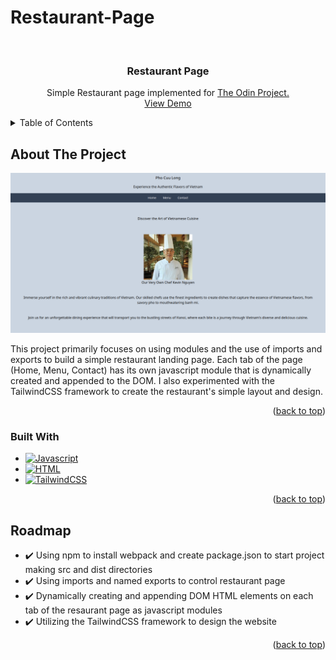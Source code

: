 # Restaurant-Page
<a name="readme-top"></a>
<!-- PROJECT LOGO -->
<br />
<div align="center">

<h3 align="center">Restaurant Page</h3>

  <p align="center">
Simple Restaurant page implemented for <a href="https://www.theodinproject.com/lessons/node-path-javascript-restaurant-page">The Odin Project.</a>
    <br />
    <a href="https://phammings.github.io/restaurant-page/">View Demo</a>
    <br />
  </p>
</div>


<!-- TABLE OF CONTENTS -->
<details>
  <summary>Table of Contents</summary>
  <ol>
    <li>
      <a href="#about-the-project">About The Project</a>
      <ul>
        <li><a href="#built-with">Built With</a></li>
      </ul>
    </li>
    <li><a href="#roadmap">Roadmap</a></li>
  </ol>
</details>


<!-- ABOUT THE PROJECT -->
## About The Project

<img src="/images/Screenshot.png" width="600">

This project primarily focuses on using modules and the use of imports and exports to build a simple restaurant landing page. Each tab of the page (Home, Menu, Contact) has its own javascript module that is dynamically created and appended to the DOM. I also experimented with the TailwindCSS framework to create the restaurant's simple layout and design.

<p align="right">(<a href="#readme-top">back to top</a>)</p>



### Built With

* [![Javascript][Javascript.js]][Javascript-url]
* [![HTML][HTML.html]][HTML-url]
* [![TailwindCSS][CSS.css]][CSS-url]

<p align="right">(<a href="#readme-top">back to top</a>)</p>

<!-- ROADMAP -->
## Roadmap

- ✔️ Using npm to install webpack and create package.json to start project making src and dist directories
- ✔️ Using imports and named exports to control restaurant page
- ✔️ Dynamically creating and appending DOM HTML elements on each tab of the resaurant page as javascript modules
- ✔️ Utilizing the TailwindCSS framework to design the website

<p align="right">(<a href="#readme-top">back to top</a>)</p>



<!-- MARKDOWN LINKS & IMAGES -->
[product-screenshot]: https://imgur.com/a/IqMwhSC.png

[Javascript.js]: https://img.shields.io/badge/JavaScript-F7DF1E?style=for-the-badge&logo=javascript&logoColor=black
[Javascript-url]: https://developer.mozilla.org/en-US/docs/Web/JavaScript
[CSS.CSS]: https://img.shields.io/badge/Tailwind_CSS-38B2AC?style=for-the-badge&logo=tailwind-css&logoColor=white
[CSS-url]: https://tailwindcss.com/ 
[HTML.HTML]: https://img.shields.io/badge/HTML5-E34F26?style=for-the-badge&logo=html5&logoColor=white
[HTML-url]: https://developer.mozilla.org/en-US/docs/Web/HTML